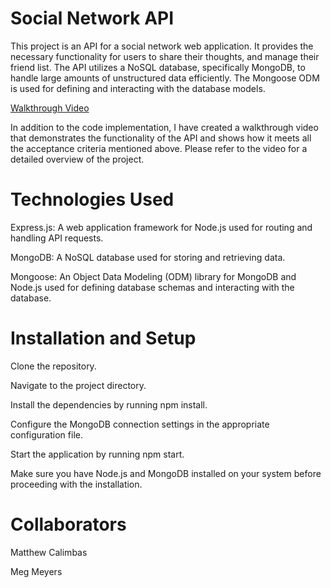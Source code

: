 
# Social Network API

This project is an API for a social network web application. It provides the necessary functionality for users to share their thoughts, and manage their friend list. The API utilizes a NoSQL database, specifically MongoDB, to handle large amounts of unstructured data efficiently. The Mongoose ODM is used for defining and interacting with the database models.



[Walkthrough Video](https://drive.google.com/file/d/1i_rWoOmMk1KTHOATXi7xdoU1Puc6dXxi/view)

In addition to the code implementation, I have created a walkthrough video that demonstrates the functionality of the API and shows how it meets all the acceptance criteria mentioned above. Please refer to the video for a detailed overview of the project.

# Technologies Used

Express.js: A web application framework for Node.js used for routing and handling API requests.

MongoDB: A NoSQL database used for storing and retrieving data.

Mongoose: An Object Data Modeling (ODM) library for MongoDB and Node.js used for defining database schemas and interacting with the database.

# Installation and Setup

Clone the repository.

Navigate to the project directory.

Install the dependencies by running npm install.

Configure the MongoDB connection settings in the appropriate configuration file.

Start the application by running npm start.

Make sure you have Node.js and MongoDB installed on your system before proceeding with the installation.

# Collaborators

Matthew Calimbas

Meg Meyers

